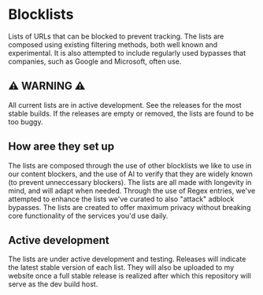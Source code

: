 # Blocklists
Lists of URLs that can be blocked to prevent tracking. The lists are composed using existing filtering methods, both well known and experimental. It is also attempted to include regularly used bypasses that companies, such as Google and Microsoft, often use. 

## ⚠️ WARNING ⚠️
All current lists are in active development. See the releases for the most stable builds. If the releases are empty or removed, the lists are found to be too buggy. 

###
## How aree they set up
The lists are composed through the use of other blocklists we like to use in our content blockers, and the use of AI to verify that they are widely known (to prevent unneccessary blockers). The lists are all made with longevity in mind, and will adapt when needed. Through the use of Regex entries, we've attempted to enhance the lists we've curated to also "attack" adblock bypasses. The lists are created to offer maximum privacy without breaking core functionality of the services you'd use daily. 

## Active development
The lists are under active development and testing. Releases will indicate the latest stable version of each list. They will also be uploaded to my website once a full stable release is realized after which this repository will serve as the dev build host. 
